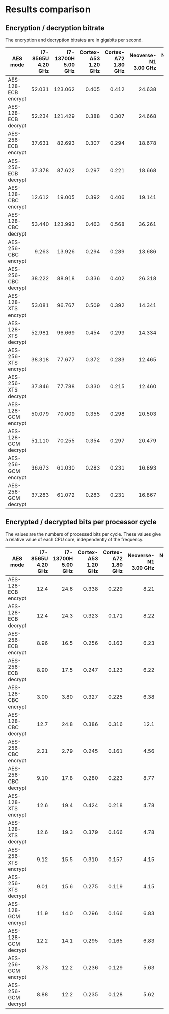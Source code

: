 # Results comparison

## Encryption / decryption bitrate
The encryption and decryption bitrates are in gigabits per second.

| AES mode            | i7-8565U<br/>4.20 GHz | i7-13700H<br/>5.00 GHz | Cortex-A53<br/>1.20 GHz | Cortex-A72<br/>1.80 GHz | Neoverse-N1<br/>3.00 GHz | Neoverse-V1<br/>2.60 GHz | Neoverse-V2<br/>3.30 GHz | Apple-M1<br/>3.20 GHz | Apple-M3<br/>4.00 GHz |
| ------------------- | --------------------: | ---------------------: | ----------------------: | ----------------------: | -----------------------: | -----------------------: | -----------------------: | --------------------: | --------------------: |
| AES-128-ECB encrypt |                52.031 |                123.062 |                   0.405 |                   0.412 |                   24.638 |                   75.014 |                  105.005 |               122.233 |               173.933 |
| AES-128-ECB decrypt |                52.234 |                121.429 |                   0.388 |                   0.307 |                   24.668 |                   72.429 |                  103.741 |               124.435 |               176.807 |
| AES-256-ECB encrypt |                37.631 |                 82.693 |                   0.307 |                   0.294 |                   18.678 |                   55.253 |                   74.545 |                89.174 |               129.742 |
| AES-256-ECB decrypt |                37.378 |                 87.622 |                   0.297 |                   0.221 |                   18.668 |                   54.122 |                   73.845 |                89.138 |               129.641 |
| AES-128-CBC encrypt |                12.612 |                 19.005 |                   0.392 |                   0.406 |                   19.141 |                   16.494 |                   20.789 |                12.726 |                18.987 |
| AES-128-CBC decrypt |                53.440 |                123.993 |                   0.463 |                   0.568 |                   36.261 |                   71.103 |                   96.144 |               119.029 |               169.198 |
| AES-256-CBC encrypt |                 9.263 |                 13.926 |                   0.294 |                   0.289 |                   13.686 |                   11.732 |                   14.927 |                 9.072 |                14.189 |
| AES-256-CBC decrypt |                38.222 |                 88.918 |                   0.336 |                   0.402 |                   26.318 |                   52.193 |                   69.915 |                59.829 |                79.934 |
| AES-128-XTS encrypt |                53.081 |                 96.767 |                   0.509 |                   0.392 |                   14.341 |                   58.843 |                   84.947 |                92.747 |               128.795 |
| AES-128-XTS decrypt |                52.981 |                 96.669 |                   0.454 |                   0.299 |                   14.334 |                   58.824 |                   84.973 |                92.729 |               127.541 |
| AES-256-XTS encrypt |                38.318 |                 77.677 |                   0.372 |                   0.283 |                   12.465 |                   45.904 |                   63.859 |                67.981 |                99.917 |
| AES-256-XTS decrypt |                37.846 |                 77.788 |                   0.330 |                   0.215 |                   12.460 |                   45.860 |                   63.836 |                67.924 |                99.182 |
| AES-128-GCM encrypt |                50.079 |                 70.009 |                   0.355 |                   0.298 |                   20.503 |                   36.401 |                   49.084 |                68.889 |                67.512 |
| AES-128-GCM decrypt |                51.110 |                 70.255 |                   0.354 |                   0.297 |                   20.479 |                   38.305 |                   51.484 |                69.252 |                66.442 |
| AES-256-GCM encrypt |                36.673 |                 61.030 |                   0.283 |                   0.231 |                   16.893 |                   31.406 |                   42.847 |                57.110 |                64.237 |
| AES-256-GCM decrypt |                37.283 |                 61.072 |                   0.283 |                   0.231 |                   16.867 |                   33.230 |                   44.473 |                57.951 |                64.553 |

## Encrypted / decrypted bits per processor cycle
The values are the numbers of processed bits per cycle.
These values give a relative value of each CPU core, independently of the frequency.

| AES mode            | i7-8565U<br/>4.20 GHz | i7-13700H<br/>5.00 GHz | Cortex-A53<br/>1.20 GHz | Cortex-A72<br/>1.80 GHz | Neoverse-N1<br/>3.00 GHz | Neoverse-V1<br/>2.60 GHz | Neoverse-V2<br/>3.30 GHz | Apple-M1<br/>3.20 GHz | Apple-M3<br/>4.00 GHz |
| ------------------- | --------------------: | ---------------------: | ----------------------: | ----------------------: | -----------------------: | -----------------------: | -----------------------: | --------------------: | --------------------: |
| AES-128-ECB encrypt |                  12.4 |                   24.6 |                   0.338 |                   0.229 |                     8.21 |                     28.9 |                     31.8 |                  38.2 |                  43.5 |
| AES-128-ECB decrypt |                  12.4 |                   24.3 |                   0.323 |                   0.171 |                     8.22 |                     27.9 |                     31.4 |                  38.9 |                  44.2 |
| AES-256-ECB encrypt |                  8.96 |                   16.5 |                   0.256 |                   0.163 |                     6.23 |                     21.3 |                     22.6 |                  27.9 |                  32.4 |
| AES-256-ECB decrypt |                  8.90 |                   17.5 |                   0.247 |                   0.123 |                     6.22 |                     20.8 |                     22.4 |                  27.9 |                  32.4 |
| AES-128-CBC encrypt |                  3.00 |                   3.80 |                   0.327 |                   0.225 |                     6.38 |                     6.34 |                     6.30 |                  3.98 |                  4.75 |
| AES-128-CBC decrypt |                  12.7 |                   24.8 |                   0.386 |                   0.316 |                     12.1 |                     27.3 |                     29.1 |                  37.2 |                  42.3 |
| AES-256-CBC encrypt |                  2.21 |                   2.79 |                   0.245 |                   0.161 |                     4.56 |                     4.51 |                     4.52 |                  2.83 |                  3.55 |
| AES-256-CBC decrypt |                  9.10 |                   17.8 |                   0.280 |                   0.223 |                     8.77 |                     20.1 |                     21.2 |                  18.7 |                  20.0 |
| AES-128-XTS encrypt |                  12.6 |                   19.4 |                   0.424 |                   0.218 |                     4.78 |                     22.6 |                     25.7 |                  29.0 |                  32.2 |
| AES-128-XTS decrypt |                  12.6 |                   19.3 |                   0.379 |                   0.166 |                     4.78 |                     22.6 |                     25.7 |                  29.0 |                  31.9 |
| AES-256-XTS encrypt |                  9.12 |                   15.5 |                   0.310 |                   0.157 |                     4.15 |                     17.7 |                     19.4 |                  21.2 |                  25.0 |
| AES-256-XTS decrypt |                  9.01 |                   15.6 |                   0.275 |                   0.119 |                     4.15 |                     17.6 |                     19.3 |                  21.2 |                  24.8 |
| AES-128-GCM encrypt |                  11.9 |                   14.0 |                   0.296 |                   0.166 |                     6.83 |                     14.0 |                     14.9 |                  21.5 |                  16.9 |
| AES-128-GCM decrypt |                  12.2 |                   14.1 |                   0.295 |                   0.165 |                     6.83 |                     14.7 |                     15.6 |                  21.6 |                  16.6 |
| AES-256-GCM encrypt |                  8.73 |                   12.2 |                   0.236 |                   0.129 |                     5.63 |                     12.1 |                     13.0 |                  17.8 |                  16.1 |
| AES-256-GCM decrypt |                  8.88 |                   12.2 |                   0.235 |                   0.128 |                     5.62 |                     12.8 |                     13.5 |                  18.1 |                  16.1 |
